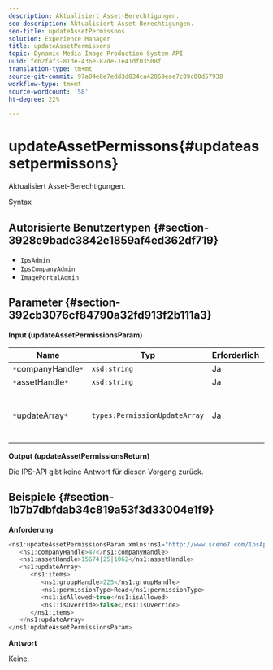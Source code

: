 ```yaml
---
description: Aktualisiert Asset-Berechtigungen.
seo-description: Aktualisiert Asset-Berechtigungen.
seo-title: updateAssetPermissons
solution: Experience Manager
title: updateAssetPermissons
topic: Dynamic Media Image Production System API
uuid: feb2faf3-81de-436e-82de-1e41df03508f
translation-type: tm+mt
source-git-commit: 97a84e8e7edd3d834ca42069eae7c09c00d57938
workflow-type: tm+mt
source-wordcount: '58'
ht-degree: 22%

---
```



# updateAssetPermissons{#updateassetpermissons}

Aktualisiert Asset-Berechtigungen.

Syntax

## Autorisierte Benutzertypen {#section-3928e9badc3842e1859af4ed362df719}

* `IpsAdmin`
* `IpsCompanyAdmin`
* `ImagePortalAdmin`

## Parameter {#section-392cb3076cf84790a32fd913f2b111a3}

**Input (updateAssetPermissionsParam)**

| Name | Typ | Erforderlich | Beschreibung |
|---|---|---|---|
| `*`companyHandle`*` | `xsd:string` | Ja | Firma Handle. |
| `*`assetHandle`*` | `xsd:string` | Ja | Asset-Handle. |
| `*`updateArray`*` | `types:PermissionUpdateArray` | Ja | Berechtigungen, die Sie auf das Asset anwenden möchten. |

**Output (updateAssetPermissionsReturn)**

Die IPS-API gibt keine Antwort für diesen Vorgang zurück.

## Beispiele {#section-1b7b7dbfdab34c819a53f3d33004e1f9}

**Anforderung**

```java
<ns1:updateAssetPermissionsParam xmlns:ns1="http://www.scene7.com/IpsApi/xsd">
   <ns1:companyHandle>47</ns1:companyHandle>
   <ns1:assetHandle>15674|25|1062</ns1:assetHandle>
   <ns1:updateArray>
      <ns1:items>
         <ns1:groupHandle>225</ns1:groupHandle>
         <ns1:permissionType>Read</ns1:permissionType>
         <ns1:isAllowed>true</ns1:isAllowed>
         <ns1:isOverride>false</ns1:isOverride>
      </ns1:items>
   </ns1:updateArray>
</ns1:updateAssetPermissionsParam>
```

**Antwort**

Keine.
